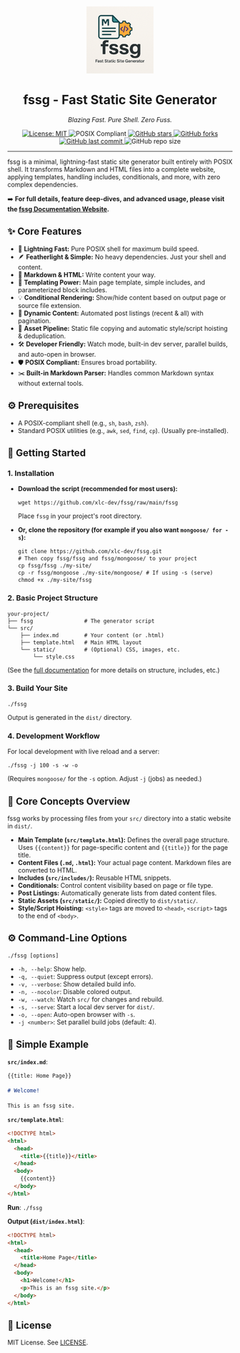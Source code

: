 <p align="center">
  <a href="https://github.com/xlc-dev/fssg">
    <img src="./src/static/img/logo.png" alt="fssg Logo" width="150">
  </a>
</p>

<h1 align="center">fssg - Fast Static Site Generator</h1>

<p align="center">
  <em>Blazing Fast. Pure Shell. Zero Fuss.</em>
</p>

<p align="center">
  <a href="https://opensource.org/licenses/MIT">
    <img src="https://img.shields.io/badge/License-MIT-yellow.svg" alt="License: MIT">
  </a>
  <img src="https://img.shields.io/badge/POSIX-Compliant-brightgreen.svg" alt="POSIX Compliant">
  <a href="https://github.com/xlc-dev/fssg/stargazers">
    <img src="https://img.shields.io/github/stars/xlc-dev/fssg.svg?style=social&label=Star&logo=github" alt="GitHub stars">
  </a>
  <a href="https://github.com/xlc-dev/fssg/network/members">
    <img src="https://img.shields.io/github/forks/xlc-dev/fssg.svg?style=social&label=Fork&logo=github" alt="GitHub forks">
  </a>
  <br>
  <a href="https://github.com/xlc-dev/fssg/commits/main">
    <img src="https://img.shields.io/github/last-commit/xlc-dev/fssg.svg?logo=github&style=flat-square" alt="GitHub last commit">
  </a>
  <img src="https://img.shields.io/github/repo-size/xlc-dev/fssg.svg?style=flat-square&logo=github" alt="GitHub repo size">
</p>

---

fssg is a minimal, lightning-fast static site generator built entirely with POSIX shell. It transforms Markdown and HTML files into a complete website, applying templates, handling includes, conditionals, and more, with zero complex dependencies.

➡️ **For full details, feature deep-dives, and advanced usage, please visit the [fssg Documentation Website](https://xlc-dev.github.io/fssg/).**

## ✨ Core Features

- 🚀 **Lightning Fast:** Pure POSIX shell for maximum build speed.
- 🪶 **Featherlight & Simple:** No heavy dependencies. Just your shell and content.
- 📄 **Markdown & HTML:** Write content your way.
- 🧩 **Templating Power:** Main page template, simple includes, and parameterized block includes.
- 💡 **Conditional Rendering:** Show/hide content based on output page or source file extension.
- 🔄 **Dynamic Content:** Automated post listings (recent & all) with pagination.
- 💅 **Asset Pipeline:** Static file copying and automatic style/script hoisting & deduplication.
- 🛠️ **Developer Friendly:** Watch mode, built-in dev server, parallel builds, and auto-open in browser.
- 🛡️ **POSIX Compliant:** Ensures broad portability.
- ✂️ **Built-in Markdown Parser:** Handles common Markdown syntax without external tools.

## ⚙️ Prerequisites

- A POSIX-compliant shell (e.g., `sh`, `bash`, `zsh`).
- Standard POSIX utilities (e.g., `awk`, `sed`, `find`, `cp`). (Usually pre-installed).

## 🚀 Getting Started

### 1. Installation

- **Download the script (recommended for most users):**

  ```shell
  wget https://github.com/xlc-dev/fssg/raw/main/fssg
  ```

  Place `fssg` in your project's root directory.

- **Or, clone the repository (for example if you also want `mongoose/ for -s`):**
  ```shell
  git clone https://github.com/xlc-dev/fssg.git
  # Then copy fssg/fssg and fssg/mongoose/ to your project
  cp fssg/fssg ./my-site/
  cp -r fssg/mongoose ./my-site/mongoose/ # If using -s (serve)
  chmod +x ./my-site/fssg
  ```

### 2. Basic Project Structure

```
your-project/
├── fssg                # The generator script
└── src/
    ├── index.md        # Your content (or .html)
    ├── template.html   # Main HTML layout
    └── static/         # (Optional) CSS, images, etc.
        └── style.css
```

(See the [full documentation](https://github.com/xlc-dev/fssg/blob/main/README.md#directory-structure) for more details on structure, includes, etc.)

### 3. Build Your Site

```shell
./fssg
```

Output is generated in the `dist/` directory.

### 4. Development Workflow

For local development with live reload and a server:

```shell
./fssg -j 100 -s -w -o
```

(Requires `mongoose/` for the `-s` option. Adjust `-j` (jobs) as needed.)

## 📖 Core Concepts Overview

fssg works by processing files from your `src/` directory into a static website in `dist/`.

- **Main Template (`src/template.html`):** Defines the overall page structure. Uses `{{content}}` for page-specific content and `{{title}}` for the page title.
- **Content Files (`.md`, `.html`):** Your actual page content. Markdown files are converted to HTML.
- **Includes (`src/includes/`):** Reusable HTML snippets.
- **Conditionals:** Control content visibility based on page or file type.
- **Post Listings:** Automatically generate lists from dated content files.
- **Static Assets (`src/static/`):** Copied directly to `dist/static/`.
- **Style/Script Hoisting:** `<style>` tags are moved to `<head>`, `<script>` tags to the end of `<body>`.

## ⚙️ Command-Line Options

```
./fssg [options]
```

- `-h, --help`: Show help.
- `-q, --quiet`: Suppress output (except errors).
- `-v, --verbose`: Show detailed build info.
- `-n, --nocolor`: Disable colored output.
- `-w, --watch`: Watch `src/` for changes and rebuild.
- `-s, --serve`: Start a local dev server for `dist/`.
- `-o, --open`: Auto-open browser with `-s`.
- `-j <number>`: Set parallel build jobs (default: 4).

## 📝 Simple Example

**`src/index.md`**:

```markdown
{{title: Home Page}}

# Welcome!

This is an fssg site.
```

**`src/template.html`**:

```html
<!DOCTYPE html>
<html>
  <head>
    <title>{{title}}</title>
  </head>
  <body>
    {{content}}
  </body>
</html>
```

**Run**: `./fssg`

**Output (`dist/index.html`)**:

```html
<!DOCTYPE html>
<html>
  <head>
    <title>Home Page</title>
  </head>
  <body>
    <h1>Welcome!</h1>
    <p>This is an fssg site.</p>
  </body>
</html>
```

## 📜 License

MIT License. See [LICENSE](https://github.com/xlc-dev/fssg/blob/main/LICENSE).